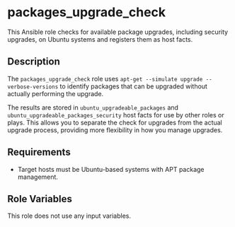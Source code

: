# packages_upgrade_check

This Ansible role checks for available package upgrades, including security upgrades, on Ubuntu systems and registers them as host facts.

## Description

The `packages_upgrade_check` role uses `apt-get --simulate upgrade --verbose-versions` to identify packages that can be upgraded without actually performing the upgrade.

The results are stored in `ubuntu_upgradeable_packages` and `ubuntu_upgradeable_packages_security` host facts for use by other roles or plays. This allows you to separate the check for upgrades from the actual upgrade process, providing more flexibility in how you manage upgrades.

## Requirements

- Target hosts must be Ubuntu-based systems with APT package management.

## Role Variables

This role does not use any input variables.
